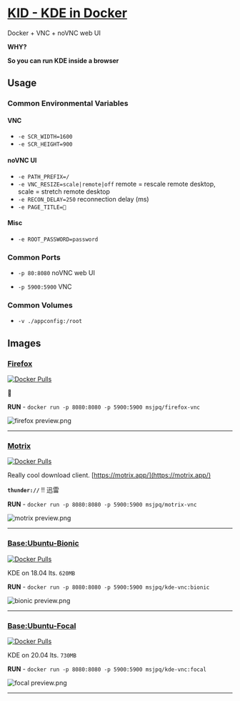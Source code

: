 # [KID - KDE in Docker](https://ms-jpq.github.io/kde-in-docker/)

Docker + VNC + noVNC web UI

**WHY?**

**So you can run KDE inside a browser**

## Usage

### Common Environmental Variables

#### VNC

- `-e SCR_WIDTH=1600`
- `-e SCR_HEIGHT=900`

#### noVNC UI

- `-e PATH_PREFIX=/`
- `-e VNC_RESIZE=scale|remote|off` remote = rescale remote desktop, scale = stretch remote desktop
- `-e RECON_DELAY=250` reconnection delay (ms)
- `-e PAGE_TITLE=🐳`

#### Misc

- `-e ROOT_PASSWORD=password`

### Common Ports

- `-p 80:8080` noVNC web UI

- `-p 5900:5900` VNC

### Common Volumes

- `-v ./appconfig:/root`

## Images

### [Firefox](https://hub.docker.com/r/msjpq/firefox-vnc/)

[![Docker Pulls](https://img.shields.io/docker/pulls/msjpq/firefox-vnc.svg)](https://hub.docker.com/r/msjpq/firefox-vnc/)

🦊

**RUN** - `docker run -p 8080:8080 -p 5900:5900 msjpq/firefox-vnc`

![firefox preview.png](https://github.com/ms-jpq/kde-in-docker/raw/master/preview/firefox.png)

---

### [Motrix](https://hub.docker.com/r/msjpq/motrix-vnc/)

[![Docker Pulls](https://img.shields.io/docker/pulls/msjpq/motrix-vnc.svg)](https://hub.docker.com/r/msjpq/motrix-vnc/)

Really cool download client. [https://motrix.app/](https://motrix.app/)

**`thunder://`** !! 迅雷

**RUN** - `docker run -p 8080:8080 -p 5900:5900 msjpq/motrix-vnc`

![motrix preview.png](https://github.com/ms-jpq/kde-in-docker/raw/master/preview/motrix.png)

---

### [Base:Ubuntu-Bionic](https://hub.docker.com/r/msjpq/kde-vnc/)

[![Docker Pulls](https://img.shields.io/docker/pulls/msjpq/kde-vnc.svg)](https://hub.docker.com/r/msjpq/kde-vnc/)

KDE on 18.04 lts. `620MB`

**RUN** - `docker run -p 8080:8080 -p 5900:5900 msjpq/kde-vnc:bionic`

![bionic preview.png](https://github.com/ms-jpq/kde-in-docker/raw/master/preview/bionic.png)

---

### [Base:Ubuntu-Focal](https://hub.docker.com/r/msjpq/kde-vnc/)

[![Docker Pulls](https://img.shields.io/docker/pulls/msjpq/kde-vnc.svg)](https://hub.docker.com/r/msjpq/kde-vnc/)

KDE on 20.04 lts. `730MB`

**RUN** - `docker run -p 8080:8080 -p 5900:5900 msjpq/kde-vnc:focal`

![focal preview.png](https://github.com/ms-jpq/kde-in-docker/raw/master/preview/focal.png)

---

